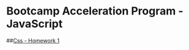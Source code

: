 # Bootcamp Acceleration Program - JavaScript
##[Css - Homework 1](https://app.patika.dev/courses/css/odev1)

